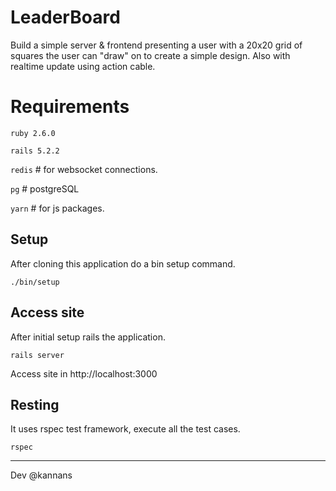 # LeaderBoard

Build a simple server & frontend presenting a user with a 20x20 grid of squares the user can "draw" on to create a simple design.
Also with realtime update using action cable.


# Requirements

`ruby 2.6.0`

`rails 5.2.2`

`redis` # for websocket connections.

`pg` # postgreSQL
  
`yarn` # for js packages. 

## Setup

After cloning this application do a bin setup command.

`./bin/setup`


## Access site

After initial setup rails the application.

`rails server`

Access site in http://localhost:3000


## Resting

It uses rspec test framework, execute all the test cases.

`rspec`

-----

Dev
@kannans